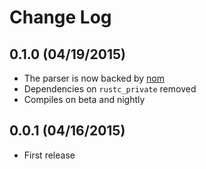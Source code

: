 # Change Log

## 0.1.0 (04/19/2015)

* The parser is now backed by [nom](https://github.com/Geal/nom)
* Dependencies on `rustc_private` removed
* Compiles on beta and nightly

## 0.0.1 (04/16/2015)

* First release
